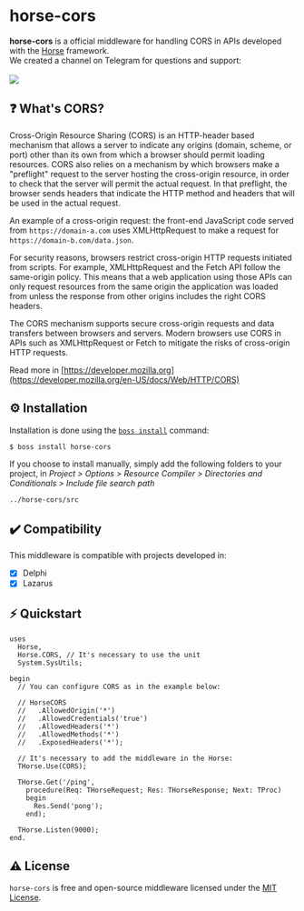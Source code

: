 # horse-cors
<b>horse-cors</b> is a official middleware for handling CORS in APIs developed with the <a href="https://github.com/HashLoad/horse">Horse</a> framework.
<br>We created a channel on Telegram for questions and support:<br><br>
<a href="https://t.me/hashload">
  <img src="https://img.shields.io/badge/telegram-join%20channel-7289DA?style=flat-square">
</a>

## ❓ What's CORS?
Cross-Origin Resource Sharing (CORS) is an HTTP-header based mechanism that allows a server to indicate any origins (domain, scheme, or port) other than its own from which a browser should permit loading resources. CORS also relies on a mechanism by which browsers make a "preflight" request to the server hosting the cross-origin resource, in order to check that the server will permit the actual request. In that preflight, the browser sends headers that indicate the HTTP method and headers that will be used in the actual request.

An example of a cross-origin request: the front-end JavaScript code served from `https://domain-a.com` uses XMLHttpRequest to make a request for `https://domain-b.com/data.json`.

For security reasons, browsers restrict cross-origin HTTP requests initiated from scripts. For example, XMLHttpRequest and the Fetch API follow the same-origin policy. This means that a web application using those APIs can only request resources from the same origin the application was loaded from unless the response from other origins includes the right CORS headers.

The CORS mechanism supports secure cross-origin requests and data transfers between browsers and servers. Modern browsers use CORS in APIs such as XMLHttpRequest or Fetch to mitigate the risks of cross-origin HTTP requests.

Read more in [https://developer.mozilla.org](https://developer.mozilla.org/en-US/docs/Web/HTTP/CORS)

## ⚙️ Installation
Installation is done using the [`boss install`](https://github.com/HashLoad/boss) command:
``` sh
$ boss install horse-cors
```
If you choose to install manually, simply add the following folders to your project, in *Project > Options > Resource Compiler > Directories and Conditionals > Include file search path*
```
../horse-cors/src
```

## ✔️ Compatibility
This middleware is compatible with projects developed in:
- [X] Delphi
- [X] Lazarus

## ⚡️ Quickstart
```delphi
uses
  Horse,
  Horse.CORS, // It's necessary to use the unit
  System.SysUtils;

begin
  // You can configure CORS as in the example below:

  // HorseCORS
  //   .AllowedOrigin('*')
  //   .AllowedCredentials('true')
  //   .AllowedHeaders('*')
  //   .AllowedMethods('*')
  //   .ExposedHeaders('*');

  // It's necessary to add the middleware in the Horse:
  THorse.Use(CORS);

  THorse.Get('/ping',
    procedure(Req: THorseRequest; Res: THorseResponse; Next: TProc)
    begin
      Res.Send('pong');
    end);

  THorse.Listen(9000);
end.
```

## ⚠️ License
`horse-cors` is free and open-source middleware licensed under the [MIT License](https://github.com/HashLoad/horse-cors/blob/master/LICENSE). 
